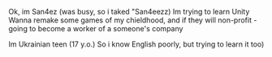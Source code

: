 Ok, im San4ez (was busy, so i taked "San4eezz)
Im trying to learn Unity
Wanna remake some games of my chieldhood,
and if they will non-profit - 
going to become a worker of a someone's company

Im Ukrainian teen (17 y.o.)
So i know English poorly, but trying to learn it too)
